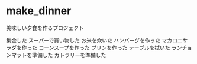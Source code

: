 # make_dinner
美味しい夕食を作るプロジェクト

集金した
スーパーで買い物した
お米を炊いた
ハンバーグを作った
マカロニサラダを作った
コーンスープを作った
プリンを作った
テーブルを拭いた
ランチョンマットを準備した
カトラリーを準備した